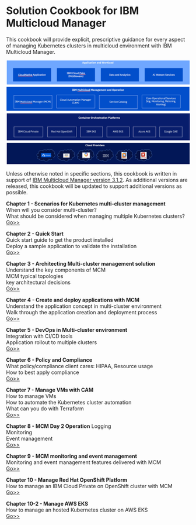 # Solution Cookbook for IBM Multicloud Manager

This cookbook will provide explicit, prescriptive guidance for every aspect of managing Kubernetes clusters in multicloud environment with IBM Multicloud Manager.

![MCM Overview](images/mcm_overview.png?raw=true)

Unless otherwise noted in specific sections, this cookbook is written in support of [IBM Multicloud Manager version 3.1.2]().  As additional versions are released, this cookbook will be updated to support additional versions as possible.

**Chapter 1 - Scenarios for Kubernetes multi-cluster management**  
When will you consider multi-cluster?   
What should be considered when managing multiple Kubernetes clusters?   
[Go>>](chapter1_engagementguide.md)

**Chapter 2 - Quick Start**   
Quick start guide to get the product installed      
Deploy a sample application to validate the installation     
[Go>>](chapter2_quickstart.md)   

**Chapter 3 - Architecting Multi-cluster management solution**   
Understand the key components of MCM   
MCM typical topologies   
key architectural decisions   
[Go>>](chapter3_solutionarchitecture.md)

**Chapter 4 - Create and deploy applications with MCM**    
Understand the application concept in multi-cluster environment      
Walk through the application creation and deployment process      
[Go>>](chapter4_applications-mcm.md)

**Chapter 5 - DevOps in Multi-cluster environment**    
Integration with CI/CD tools   
Application rollout to multiple clusters   
[Go>>](chapter5_devops-mcm.md)

**Chapter 6 - Policy and Compliance**   
What policy/compliance client cares: HIPAA, Resource usage   
How to best apply compliance   
[Go>>](chapter6_policy.md)

**Chapter 7 - Manage VMs with CAM**   
How to manage VMs   
How to automate the Kubernetes cluster automation   
What can you do with Terraform     
[Go>>](chapter7_cam-integration.md)

**Chapter 8 - MCM Day 2 Operation**
Logging   
Monitoring   
Event management   
[Go>>](chapter8_day2operation.md)

**Chapter 9 - MCM monitoring and event management**   
Monitoring and event management features delivered with MCM    
[Go>>](chapter9_mcm-monitoring-event-management.md)

**Chapter 10 - Manage Red Hat OpenShift Platform**   
How to manage an IBM Cloud Private on OpenShift cluster with MCM   
[Go>>](chapter10_mcm-openshift.md)

**Chapter 10-2 - Manage AWS EKS**   
How to manage an hosted Kubernetes cluster on AWS EKS   
[Go>>](chapter10_2_mcm-eks.md)
